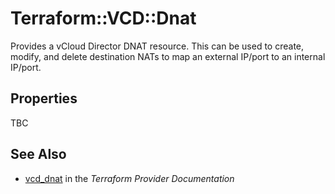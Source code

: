 # Terraform::VCD::Dnat

Provides a vCloud Director DNAT resource. This can be used to create, modify,
and delete destination NATs to map an external IP/port to an internal IP/port.

## Properties

TBC

## See Also

* [vcd_dnat](https://www.terraform.io/docs/providers/vcd/r/dnat.html) in the _Terraform Provider Documentation_